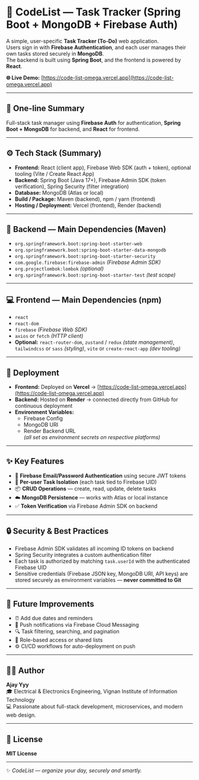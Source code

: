 # 🧩 CodeList — Task Tracker (Spring Boot + MongoDB + Firebase Auth)

A simple, user-specific **Task Tracker (To-Do)** web application.  
Users sign in with **Firebase Authentication**, and each user manages their own tasks stored securely in **MongoDB**.  
The backend is built using **Spring Boot**, and the frontend is powered by **React**.  

**🌐 Live Demo:** [https://code-list-omega.vercel.app](https://code-list-omega.vercel.app)

---

## 🧾 One-line Summary
Full-stack task manager using **Firebase Auth** for authentication, **Spring Boot + MongoDB** for backend, and **React** for frontend.

---

## ⚙️ Tech Stack (Summary)

- **Frontend:** React (client app), Firebase Web SDK (auth + token), optional tooling (Vite / Create React App)  
- **Backend:** Spring Boot (Java 17+), Firebase Admin SDK (token verification), Spring Security (filter integration)  
- **Database:** MongoDB (Atlas or local)  
- **Build / Package:** Maven (backend), npm / yarn (frontend)  
- **Hosting / Deployment:** Vercel (frontend), Render (backend)

---

## 🧱 Backend — Main Dependencies (Maven)

- `org.springframework.boot:spring-boot-starter-web`  
- `org.springframework.boot:spring-boot-starter-data-mongodb`  
- `org.springframework.boot:spring-boot-starter-security`  
- `com.google.firebase:firebase-admin` *(Firebase Admin SDK)*  
- `org.projectlombok:lombok` *(optional)*  
- `org.springframework.boot:spring-boot-starter-test` *(test scope)*  

---

## 💻 Frontend — Main Dependencies (npm)

- `react`  
- `react-dom`  
- `firebase` *(Firebase Web SDK)*  
- `axios` or `fetch` *(HTTP client)*  
- **Optional:** `react-router-dom`, `zustand` / `redux` *(state management)*, `tailwindcss` or `sass` *(styling)*, `vite` or `create-react-app` *(dev tooling)*  

---

## 🚀 Deployment

- **Frontend:** Deployed on **Vercel** → [https://code-list-omega.vercel.app](https://code-list-omega.vercel.app)  
- **Backend:** Hosted on **Render** → connected directly from GitHub for continuous deployment  
- **Environment Variables:**  
  - Firebase Config  
  - MongoDB URI  
  - Render Backend URL  
  *(all set as environment secrets on respective platforms)*

---

## ✨ Key Features

- 🔐 **Firebase Email/Password Authentication** using secure JWT tokens  
- 🧍 **Per-user Task Isolation** (each task tied to Firebase UID)  
- 📦 **CRUD Operations** — create, read, update, delete tasks  
- ☁️ **MongoDB Persistence** — works with Atlas or local instance  
- ✅ **Token Verification** via Firebase Admin SDK on backend  

---

## 🔒 Security & Best Practices

- Firebase Admin SDK validates all incoming ID tokens on backend  
- Spring Security integrates a custom authentication filter  
- Each task is authorized by matching `task.userId` with the authenticated Firebase UID  
- Sensitive credentials (Firebase JSON key, MongoDB URI, API keys) are stored securely as environment variables — **never committed to Git**  

---

## 🚧 Future Improvements

- ⏰ Add due dates and reminders  
- 🔔 Push notifications via Firebase Cloud Messaging  
- 🔍 Task filtering, searching, and pagination  
- 👥 Role-based access or shared lists  
- ⚙️ CI/CD workflows for auto-deployment on push  

---

## 👨‍💻 Author

**Ajay Yyy**  
🎓 Electrical & Electronics Engineering, Vignan Institute of Information Technology  
💻 Passionate about full-stack development, microservices, and modern web design.

---

## 🪪 License

**MIT License**

---

✨ *CodeList — organize your day, securely and smartly.*
